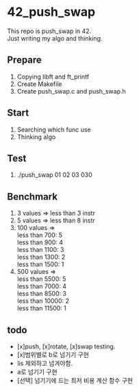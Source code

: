 # 42_push_swap
This repo is push_swap in 42.  
Just writing my algo and thinking.  

## Prepare
1. Copying libft and ft_printf
2. Create Makefile
3. Create push_swap.c and push_swap.h

## Start
1. Searching which func use
2. Thinking algo

## Test
1. ./push_swap 01 02 03 030

## Benchmark
1. 3 values => less than 3 instr
2. 5 values => less than 8 instr
3. 100 values =>  
                 less than 700: 5  
                 less than 900: 4  
                 less than 1100: 3  
                 less than 1300: 2  
                 less than 1500: 1  
4. 500 values =>  
                 less than 5500: 5  
                 less than 7000: 4  
                 less than 8500: 3  
                 less than 10000: 2  
                 less than 11500: 1  

## todo
- [x]push, [x]rotate, [x]swap testing.
- [x]범위별로 b로 넘기기 구현
- lis 제외하고 넘겨야함.
- a로 넘기기 구현
- [선택] 넘기기에 드는 최저 비용 계산 함수 구현
